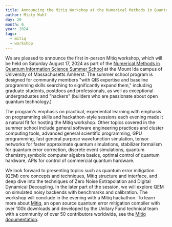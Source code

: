 ```yaml
---
title: Announcing the Mitiq Workshop at the Numerical Methods in Quantum Information Science Summer School
author: Misty Wahl
day: 20
month: 6
year: 2024
tags: 
  - mitiq
  - workshop
---
```


We are pleased to announce the first in-person Mitiq workshop, which will be held on Saturday August 17, 2024 as part of the [Numerical Methods in Quantum Information Science Summer School](https://qnumerics.org/) at the Mount Ida campus of University of Massachusetts Amherst. The summer school program is designed for community members "with QIS expertise and baseline programming skills searching to significantly expand them," including graduate students, postdocs and professionals, as well as exceptional undergraduates and "hackers" (builders who are passionate about open quantum technology.)

The program's emphasis on practical, experiential learning with emphasis on programming skills and hackathon-style sessions each evening made it a natural fit for hosting the Mitiq workshop. Other topics covered in the summer school include general software engineering practices and cluster computing tools, advanced general scientific programming, GPU programming, fast general purpose wavefunction simulation, tensor networks for faster approximate quantum simulations, stabilizer formalism for quantum error correction, discrete event simulations, quantum chemistry,symbolic computer algebra basics, optimal control of quantum hardware, APIs for control of commercial quantum hardware.

We look forward to presenting topics such as quantum error mitigation (QEM) core concepts and techniques, Mitiq structure and interface, and deep dive into the techniques of Zero Noise Extrapolation and Digital Dynamical Decoupling. In the later part of the session, we will explore QEM on simulated noisy backends with benchmarks and calibration. The workshop will conclude in the evening with a Mitiq hackathon. To learn more about [Mitiq](https://unitary.fund/research/mitiq/), an open source quantum error mitigation compiler with over 100k downloads and developed by the Unitary Fund technical team with a community of over 50 contributors worldwide, see the [Mitiq documentation](https://mitiq.readthedocs.io/en/stable/).
